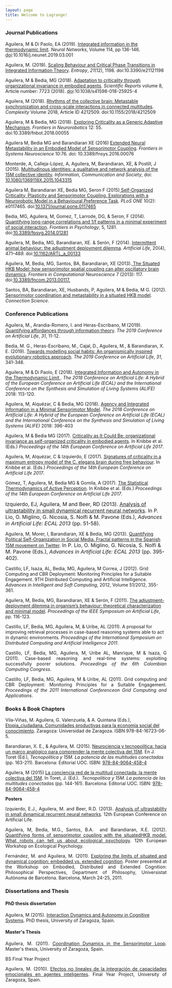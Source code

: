 ```yaml
---
layout: page
title: Welcome to Lagrange!
---
```


<h3><b>Journal Publications</b></h3>
Aguilera, M &amp; Di Paolo, EA (2019). <a href="https://doi.org/10.1016/j.neunet.2019.03.001" target="_blank" rel="noopener noreferrer">Integrated information in the thermodynamic limit</a>. <i>Neural Networks</i>, Volume 114, pp 136-146. <abbr title="Digital Object Identifier">doi</abbr>:10.1016/j.neunet.2019.03.001

Aguilera, M. (2019). <a href="https://www.mdpi.com/1099-4300/21/12/1198" target="_blank" rel="noopener">Scaling Behaviour and Critical Phase Transitions in Integrated Information Theory</a>. <i>Entropy</i>, <i>21</i>(12), 1198. doi:10.3390/e21121198

Aguilera, M &amp; Bedia, MG (2018). <a href="https://www.nature.com/articles/s41598-018-25925-4#Abs1" target="_blank" rel="noopener noreferrer">Adaptation to criticality through organizational invariance in embodied agents</a>. <i>Scientific Reports </i><span class="visually-hidden">volume</span> 8, Article number: 7723 (2018). <abbr title="Digital Object Identifier">doi</abbr>:10.1038/s41598-018-25925-4

Aguilera, M (2018). <a href="https://www.hindawi.com/journals/complexity/2018/4212509/" target="_blank" rel="noopener noreferrer">Rhythms of the collective brain: Metastable synchronization and cross-scale interactions in connected multitudes</a>.<em> Complexity</em> Volume 2018, Article ID 4212509. doi:10.1155/2018/4212509

Aguilera, M &amp; Bedia, MG (2018). <a href="https://doi.org/10.3389/fnbot.2018.00055">Exploring Criticality as a Generic Adaptive Mechanism</a>.<em> Frontiers in Neurorobotics</em> 12: 55. doi:10.3389/fnbot.2018.00055

Aguilera M, Bedia MG and Barandiaran XE (2016) <a href="http://journal.frontiersin.org/article/10.3389/fnsys.2016.00076/pdf">Extended Neural Metastability in an Embodied Model of Sensorimotor Coupling</a>. <em>Frontiers in Systems Neuroscience</em> 10:76. doi: 10.3389/fnsys.2016.00076

Monterde, A, Calleja-López, A, Aguilera, M, Barandiaran, XE, &amp; Postill, J (2015). <a href="https://maguilera0.files.wordpress.com/2015/11/monterde_etal_2015_multitudinous_identities.pdf" target="_blank" rel="noopener noreferrer">Multitudinous identities: a qualitative and network analysis of the 15M collective identity</a>. <em>Information, Communication and Society</em>, doi: <a class="libx-autolink" title="DOI was not found" href="http://roble.unizar.es:4550/resserv?__char_set=utf8&amp;id=doi:10.1080/1369118X.2015.1043315&amp;sid=libx&amp;genre=article">10.1080/1369118X.2015.1043315</a>

Aguilera M, Barandiaran XE, Bedia MG, Seron F (2015)<a href="https://maguilera0.files.wordpress.com/2015/03/journal-pone-0117465.pdf" target="_blank" rel="noopener noreferrer"> Self-Organized Criticality, Plasticity and Sensorimotor Coupling. Explorations with a Neurorobotic Model in a Behavioural Preference Task</a>. <em>PLoS ONE</em> 10(2): e0117465. doi:<a class="libx-autolink" style="border-bottom:1px dotted;" title="libx-autolink" href="http://roble.unizar.es:4550/resserv?__char_set=utf8&amp;id=doi:10.1371/journal.pone.0117465&amp;sid=libx&amp;genre=article">10.1371/journal.pone.0117465</a>

Bedia, MG, Aguilera, M, Gomez, T, Larrode, DG, &amp; Seron, F (2014). <a href="https://maguilera0.files.wordpress.com/2014/11/fpsyg-05-01281.pdf" target="_blank" rel="noopener noreferrer">Quantifying long-range correlations and 1/f patterns in a minimal experiment of social interaction</a>. <em>Frontiers in Psychology</em>, 5, 1281. doi:<a class="libx-autolink" style="border-bottom:1px dotted;" title="libx-autolink" href="http://roble.unizar.es:4550/resserv?__char_set=utf8&amp;id=doi:10.3389/fpsyg.2014.01281&amp;sid=libx&amp;genre=article">10.3389/fpsyg.2014.01281</a>

Aguilera, M, Bedia, MG, Barandiaran, XE. &amp; Serón, F (2014). <a href="https://maguilera0.files.wordpress.com/2012/11/adjustment-deployment-dilemma.pdf">Intermittent animal behaviour: the adjustment deployment dilemma</a>.<em> Artificial Life, </em>20(4), 471–48<em>9. </em>doi:<a class="libx-autolink" style="border-bottom:1px dotted;" title="libx-autolink" href="http://roble.unizar.es:4550/resserv?__char_set=utf8&amp;id=doi:10.1162/ARTL_a_00133&amp;sid=libx&amp;genre=article">10.1162/ARTL_a_00133</a>

Aguilera, M, Bedia, MG, Santos, BA, Barandiaran, XE (2013).<a href="http://maguilera0.files.wordpress.com/2012/11/fncom-07-00117.pdf" target="_blank" rel="noopener noreferrer"> The Situated HKB Model: how sensorimotor spatial coupling can alter oscillatory brain dynamics</a>. <i>Frontiers in Computational Neuroscience</i> 7 (2013): 117. doi:<a class="libx-autolink" style="border-bottom:1px dotted;" title="libx-autolink" href="http://roble.unizar.es:4550/resserv?__char_set=utf8&amp;id=doi:10.3389/fncom.2013.00117&amp;sid=libx&amp;genre=article">10.3389/fncom.2013.00117.</a>

Santos, BA, Barandiaran, XE, Husbands, P, Aguilera, M &amp; Bedia, M G. (2012). <a href="http://maguilera0.files.wordpress.com/2013/06/metastability_situated-hkb_connection-science.pdf" target="_blank" rel="noopener noreferrer">Sensorimotor coordination and metastability in a situated HKB model</a>. <em>Connection Science</em>.
<h3><b>Conference Publications</b></h3>
Aguilera, M., Arandia-Romero, I. and Heras-Escribano, M (2019). <a href="https://doi.org/10.1162/isal_a_00136" target="_blank" rel="noopener">Quantifying affordances through information theory</a>. <i>The 2019 Conference on Artificial Life</i>, <i>31</i>, 11-12.

Bedia, M. G., Heras-Escribano, M., Cajal, D., Aguilera, M., &amp; Barandiaran, X. E. (2019). <a href="https://doi.org/10.1162/isal_a_00185" target="_blank" rel="noopener">Towards modelling social habits: An organismically inspired evolutionary robotics approach</a>. <i>The 2019 Conference on Artificial Life</i>, <i>31</i>, 341-348.

Aguilera, M &amp; Di Paolo, E (2018). <a href="https://www.mitpressjournals.org/doi/abs/10.1162/isal_a_00030" target="_blank" rel="noopener noreferrer">Integrated Information and Autonomy in the Thermodynamic Limit </a>. <em>The 2018 Conference on Artificial Life: A Hybrid of the European Conference on Artificial Life (ECAL) and the International Conference on the Synthesis and Simulation of Living Systems (ALIFE)</em> 2018: 113-120.

Aguilera, M, Alquézar, C &amp; Bedia, MG (2018). <a href="https://www.mitpressjournals.org/doi/abs/10.1162/isal_a_00077" target="_blank" rel="noopener noreferrer">Agency and Integrated Information in a Minimal Sensorimotor Model</a>. <em>The 2018 Conference on Artificial Life: A Hybrid of the European Conference on Artificial Life (ECAL) and the International Conference on the Synthesis and Simulation of Living Systems (ALIFE)</em> 2018: 396-403

Aguilera, M &amp; Bedia MG (2017). <a href="http://cognet.mit.edu/sites/default/files/journalpdfs/ecal_a_009.pdf" target="_blank" rel="noopener noreferrer">Criticality as It Could Be: organizational invariance as self-organized criticality in embodied agents</a>. In <span class="field-content">Knibbe</span> et al. (Eds.) <em>Proceedings of the 14th European Conference on Artificial Life 2017</em>.

Aguilera, M, Alquézar, C &amp; Izquierdo, E (2017). <a href="http://cognet.mit.edu/sites/default/files/journalpdfs/ecal_a_010.pdf" target="_blank" rel="noopener noreferrer">Signatures of criticality in a maximum entropy model of the C. elegans brain during free behaviour</a>. In <span class="field-content">Knibbe</span> et al. (Eds.) <em>Proceedings of the 14th European Conference on Artificial Life 2017</em>.

Gómez, T, Aguilera, M, Bedia MG &amp; Gomila, A (2017). <a href="http://cognet.mit.edu/sites/default/files/journalpdfs/ecal_a_082.pdf" target="_blank" rel="noopener noreferrer">The Statistical Thermodynamics of Active Perception</a>. In <span class="field-content">Knibbe</span> et al. (Eds.) <em>Proceedings of the 14th European Conference on Artificial Life 2017</em>.

<span style="font-size:x-large;"><span style="font-size:medium;"><span style="font-size:medium;">Izquierdo, EJ, Aguilera, M and Beer, RD (2013). <a href="http://maguilera0.files.wordpress.com/2012/11/izquierdoecal2013.pdf" target="_blank" rel="noopener noreferrer">Analysis of ultrastability in small dynamical recurrent neural networks</a>. <span style="font-size:x-large;"><span style="font-size:medium;"><span style="font-size:medium;">In P. Lio, O. Miglino, G. Nicosia, S. Nolfi &amp; M. Pavone (Eds.), <i>Advances in Artificial Life: ECAL 2013</i> (pp. 51-58).</span></span></span></span></span></span>

Aguilera, M, Morer, I, Barandiaran, XE &amp; Bedia, MG (2013). <a href="http://maguilera0.files.wordpress.com/2012/11/main.pdf" target="_blank" rel="noopener noreferrer">Quantifying Political Self-Organization in Social Media. Fractal patterns in the Spanish 15M movement on Twitter</a>. <span style="font-size:x-large;"><span style="font-size:medium;"><span style="font-size:medium;">In P. Lio, O. Miglino, G. Nicosia, S. Nolfi &amp; M. Pavone (Eds.), <i>Advances in Artificial Life: ECAL 2013</i> (pp. 395-402).</span></span></span>

Castillo, LF, Isaza, AL, Bedia, MG, Aguilera, M Correa, J (2012). Grid Computing and CBR Deployment: Monitoring Principles for a Suitable Engagement. 9TH Distributed Computing and Artificial Intelligence. <em>Advances in Intelligent and Soft Computing</em>, 2012, Volume 51/2012, 355-361.

Aguilera, M, Bedia, MG, Barandiaran, XE &amp; Serón, F (2011). <a href="http://maguilera0.files.wordpress.com/2012/11/aguilera_etal_-_2011_-_the_adjustment-deployment_dilemma_in_organisms_behaviour_-_.pdf" target="_blank" rel="noopener noreferrer">The adjustment-deployment dilemma in organism’s behaviour: theoretical characterization and minimal model</a>.<em> Proceedings of the IEEE Symposium on Artificial Life</em>, pp. 116-123.

Castillo, LF, Bedia, MG, Aguilera, M, &amp; Uribe, AL (2011). A proposal for improving retrieval processes in case-based reasoning systems able to act in dynamic environments. <em>Proceedings of the International Symposium on Distributed Computing and Artificial Intelligence 2011</em>.
<p style="text-align:justify;">Castillo, LF, Bedia, MG, Aguilera, M, Uribe AL, Manrique, M &amp; Isaza, G (2011). Case-based reasoning and real-time systems: exploiting successfully poorer solutions. <em>Proceedings of the 6th Colombian Computing Congress</em>.</p>
<p style="text-align:justify;">Castillo, LF, Bedia, MG, Aguilera, M &amp; Uribe, AL (2011). Grid computing and CBR Deployment: Monitoring Principles for a Suitable Engagement. <em>Proceedings of the 2011 International Conferenceon Grid Computing and Applications</em>.</p>

<h3><strong>Books &amp; Book Chapters</strong></h3>
<div>

Vila-Viñas, M. Aguilera, G. Valenzuela, &amp; A. Quintana (Eds.), <a href="http://etopiaciudadana.unizar.es/files/Etopia_Ciudadana_2016_libro.pdf">Etopia_ciudadana. Comunidades productivas para la economía social del conocimiento</a>. Zaragoza: Universidad de Zaragoza. ISBN 978-84-16723-06-5.

Barandiaran, X. E., &amp; Aguilera, M. (2015). <a href="https://maguilera0.files.wordpress.com/2012/11/barandiaran_n_aguilera_-_2015_-_neurociencia_y_tecnopolitica_15m_-_tecnopolitica15m_cap.pdf">Neurociencia y tecnopolítica: hacia un marco analógico para comprender la mente colectiva del 15M</a>. En J. Toret (Ed.), <em>Tecnopolítica y 15M. La potencia de las multitudes conectadas</em> (pp. 163-211). Barcelona: Editorial UOC. ISBN: <a class="libx-autolink" title="ISBN not found" href="http://roble.unizar.es/search*spi/i?8490644586&amp;startLimit=&amp;endLimit=">978-84-9064-458-4</a>

Aguilera, M (2015) <a href="http://maguilera0.files.wordpress.com/2013/06/capitulo.pdf" target="_blank" rel="noopener noreferrer">La conciencia red de la multitud conectada: la mente colectiva del 15M</a>. In Toret, J. (Ed.).  <em>Tecnopolítica y 15M. La potencia de las multitudes conectadas</em> (pp. 144-161). Barcelona: Editorial UOC. ISBN: <a class="libx-autolink" title="ISBN not found" href="http://roble.unizar.es/search*spi/i?8490644586&amp;startLimit=&amp;endLimit=">978-84-9064-458-4</a>

</div>
<b>Posters</b>
<p style="text-align:justify;">Izquierdo, E.J., Aguilera, M. and Beer, R.D. (2013). <a href="http://maguilera0.files.wordpress.com/2012/11/poster_final.pdf" target="_blank" rel="noopener noreferrer">Analysis of ultrastability in small dynamical recurrent neural networks</a>. 12th European Conference on Artificial Life.</p>
<p style="text-align:justify;">Aguilera, M, Bedia, M.G., Santos, B.A.  and Barandiaran, X.E. (2012).<a href="http://maguilera0.files.wordpress.com/2012/11/quantifying-forms-of-sensorimotor-coupling.pdf" target="_blank" rel="noopener noreferrer"> Quantifying forms of sensorimotor coupling with the situated­HKB model. What robots can tell us about ecological psychology</a>. 12th European Workshop on Ecological Psychology.</p>
<p style="text-align:justify;">Fernández, M. and Aguilera, M. (2011). <a href="http://maguilera0.files.wordpress.com/2012/11/poster-extended-vs-embedded-cog.pdf" target="_blank" rel="noopener noreferrer">Exploring the limits of situated and dynamical cognition: embedded vs. extended cognition</a>. Poster presented at the Workshop on Embodied, Distributed and Extended Cognition: Philosophical Perspectives, Department of Philosophy, Universistat Autònoma de Barcelona. Barcelona, March 24-25, 2011.</p>

<h3><b>Dissertations and Thesis
</b></h3>
<h4 style="text-align:justify;">PhD thesis dissertation</h4>
Aguilera, M (2015). <a href="http://phdthesis.maguilera.net/">Interaction Dynamics and Autonomy in Cognitive Systems</a>. PhD thesis, University of Zaragoza, Spain.
<h4 style="text-align:justify;">Master's Thesis</h4>
<p style="text-align:justify;">Aguilera, M. (2011). <a href="http://zaguan.unizar.es/TAZ/CPS/2011/6274/TAZ-TFM-2011-040.pdf" target="_blank" rel="noopener noreferrer">Coordination Dynamics in the Sensorimotor Loop</a>. Master's thesis, University of Zaragoza, Spain.</p>
<p style="text-align:justify;">BS Final Year Project</p>
<p style="text-align:justify;">Aguilera, M. (2010). <a href="http://www.google.es/url?sa=t&amp;rct=j&amp;q=&amp;esrc=s&amp;source=web&amp;cd=1&amp;cad=rja&amp;ved=0CB8QFjAA&amp;url=http%3A%2F%2Fzaguan.unizar.es%2FTAZ%2FCPS%2F2010%2F4897%2FTAZ-PFC-2010-105.pdf&amp;ei=QL2XUOKNBo3U4QTps4DwBQ&amp;usg=AFQjCNGZHWOFTOMNmm42J7p3bqVjBWEieg" target="_blank" rel="noopener noreferrer">Efectos no lineales de la integración de capacidades emocionales en agentes inteligentes</a>. Final Year Project, University of Zaragoza, Spain.</p>
